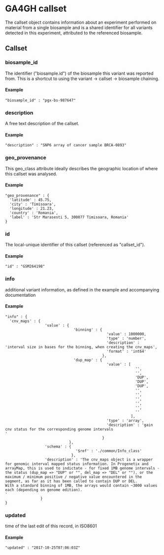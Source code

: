 # GA4GH __callset__  

The callset object contains information about an experiment performed on material from a single biosample and is a shared identifier for all variants detected in this experiment, attributed to the referenced biosample. 


## Callset

### biosample_id

The identifier ("biosample.id") of the biosample this variant was reported from. This is a shortcut to using the variant -> callset -> biosample chaining.

#### Example

```
"biosample_id" : "pgx-bs-987647"
```

### description

A free text description of the callset.

#### Example

```
"description" : "SNP6 array of cancer sample BRCA-0893"
```

### geo_provenance

This geo_class attribute ideally describes the geographic location of where this callset was analysed.


#### Example

```
"geo_provenance" : {
  'latitude' : 45.75,
  'city' : 'Timisoara',
  'longitude' : 21.23,
  'country' : 'Romania',
  'label' : 'Str Marasesti 5, 300077 Timisoara, Romania'
}
```

### id

The local-unique identifier of this callset (referenced as "callset_id").

#### Example

```
"id" : "GSM264198"
```

### info

additional variant information, as defined in the example and accompanying documentation

#### Example

```
"info" : {
  'cnv_maps' : {
                  'value' : {
                               'binning' : {
                                              'value' : 1000000,
                                              'type' : 'number',
                                              'description' : 'interval size in bases for the binning, when creating the cnv_maps',
                                              'format' : 'int64'
                                            },
                               'dup_map' : {
                                              'value' : [
                                                           '',
                                                           '',
                                                           'DUP',
                                                           'DUP',
                                                           'DUP',
                                                           '',
                                                           '',
                                                           '',
                                                           '',
                                                           '',
                                                           ''
                                                         ],
                                              'type' : 'array',
                                              'description' : 'gain cnv status for the corresponding genome intervals
'
                                            }
                             },
                  'schema' : {
                                '$ref' : './common/Info_class'
                              },
                  'description' : 'The cnv_maps object is a wrapper for genomic interval mapped status information. In Progenetix and arrayMap, this is used to indictate - for fixed 1MB genome intervals - the status (dup_map => "DUP" or "", del_map => "DEL" or ""), or the maximum / minimum positive / negative value encountered in the segment, as far as it has been called to contain DUP or DEL.
With a standard binning of 1MB, the arrays would contain ~3000 values each (depending on genome edition).
'
                }
}
```

### updated

time of the last edit of this record, in ISO8601

#### Example

```
"updated" : "2017-10-25T07:06:03Z"
```
